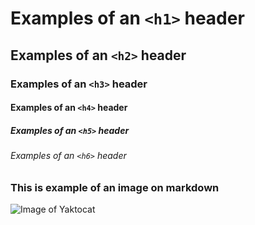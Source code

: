 # Examples of an `<h1>` header
## Examples of an `<h2>` header
### Examples of an `<h3>` header
#### Examples of an `<h4>` header
##### Examples of an `<h5>` header
###### Examples of an `<h6>` header

### This is example of an image on markdown
![Image of Yaktocat](https://octodex.github.com/images/yaktocat.png)
